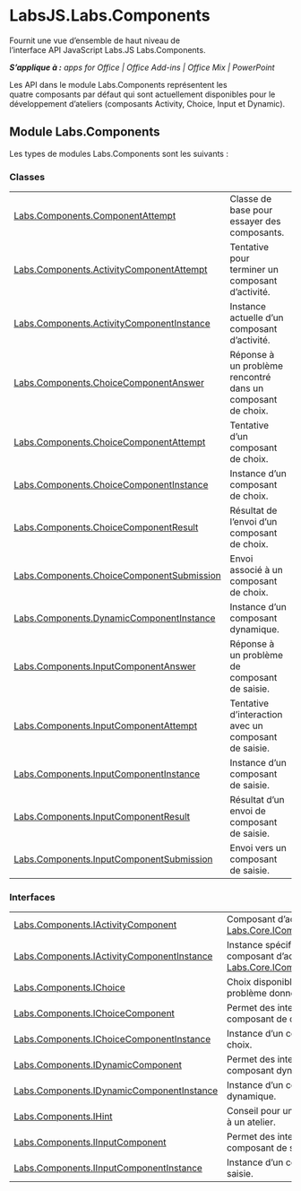 
# LabsJS.Labs.Components
Fournit une vue d’ensemble de haut niveau de l’interface API JavaScript Labs.JS Labs.Components.

 _**S’applique à :** apps for Office | Office Add-ins | Office Mix | PowerPoint_

Les API dans le module Labs.Components représentent les quatre composants par défaut qui sont actuellement disponibles pour le développement d’ateliers (composants Activity, Choice, Input et Dynamic).

## Module Labs.Components

Les types de modules Labs.Components sont les suivants :


### Classes


|||
|:-----|:-----|
|[Labs.Components.ComponentAttempt](../../reference/office-mix/labs.components.componentattempt.md)|Classe de base pour essayer des composants.|
|[Labs.Components.ActivityComponentAttempt](../../reference/office-mix/labs.components.activitycomponentattempt.md)|Tentative pour terminer un composant d’activité.|
|[Labs.Components.ActivityComponentInstance](../../reference/office-mix/labs.components.activitycomponentinstance.md)|Instance actuelle d’un composant d’activité.|
|[Labs.Components.ChoiceComponentAnswer](../../reference/office-mix/labs.components.choicecomponentanswer.md)|Réponse à un problème rencontré dans un composant de choix.|
|[Labs.Components.ChoiceComponentAttempt](../../reference/office-mix/labs.components.choicecomponentattempt.md)|Tentative d’un composant de choix.|
|[Labs.Components.ChoiceComponentInstance](../../reference/office-mix/labs.components.choicecomponentinstance.md)|Instance d’un composant de choix.|
|[Labs.Components.ChoiceComponentResult](../../reference/office-mix/labs.components.choicecomponentresult.md)|Résultat de l’envoi d’un composant de choix.|
|[Labs.Components.ChoiceComponentSubmission](../../reference/office-mix/labs.components.choicecomponentsubmission.md)|Envoi associé à un composant de choix.|
|[Labs.Components.DynamicComponentInstance](../../reference/office-mix/labs.components.dynamiccomponentinstance.md)|Instance d’un composant dynamique.|
|[Labs.Components.InputComponentAnswer](../../reference/office-mix/labs.components.inputcomponentanswer.md)|Réponse à un problème de composant de saisie.|
|[Labs.Components.InputComponentAttempt](../../reference/office-mix/labs.components.inputcomponentattempt.md)|Tentative d’interaction avec un composant de saisie.|
|[Labs.Components.InputComponentInstance](../../reference/office-mix/labs.components.inputcomponentinstance.md)|Instance d’un composant de saisie.|
|[Labs.Components.InputComponentResult](../../reference/office-mix/labs.components.inputcomponentresult.md)|Résultat d’un envoi de composant de saisie.|
|[Labs.Components.InputComponentSubmission](../../reference/office-mix/labs.components.inputcomponentsubmission.md)|Envoi vers un composant de saisie.|

### Interfaces


|||
|:-----|:-----|
|[Labs.Components.IActivityComponent](../../reference/office-mix/labs.components.iactivitycomponent.md)|Composant d’activité. Étend [Labs.Core.IComponent](../../reference/office-mix/labs.core.icomponent.md).|
|[Labs.Components.IActivityComponentInstance](../../reference/office-mix/labs.components.iactivitycomponentinstance.md)|Instance spécifique d’un composant d’activité. Étend [Labs.Core.IComponentInstance](../../reference/office-mix/labs.core.icomponentinstance.md).|
|[Labs.Components.IChoice](../../reference/office-mix/labs.components.ichoice.md)|Choix disponible pour un problème donné.|
|[Labs.Components.IChoiceComponent](../../reference/office-mix/labs.components.ichoicecomponent.md)|Permet des interactions avec un composant de choix.|
|[Labs.Components.IChoiceComponentInstance](../../reference/office-mix/labs.components.ichoicecomponentinstance.md)|Instance d’un composant de choix.|
|[Labs.Components.IDynamicComponent](../../reference/office-mix/labs.components.idynamiccomponent.md)|Permet des interactions avec un composant dynamique.|
|[Labs.Components.IDynamicComponentInstance](../../reference/office-mix/labs.components.idynamiccomponentinstance.md)|Instance d’un composant dynamique.|
|[Labs.Components.IHint](../../reference/office-mix/labs.components.ihint.md)|Conseil pour un problème relatif à un atelier.|
|[Labs.Components.IInputComponent](../../reference/office-mix/labs.components.iinputcomponent.md)|Permet des interactions avec un composant de saisie.|
|[Labs.Components.IInputComponentInstance](../../reference/office-mix/labs.components.iinputcomponentinstance.md)|Instance d’un composant de saisie.|
